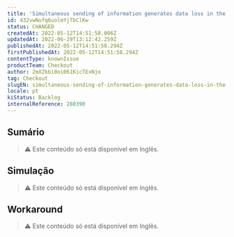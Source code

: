 ```yaml
---
title: 'Simultaneous sending of information generates data loss in the API'
id: 432vwNufq6uolmYjTbClKw
status: CHANGED
createdAt: 2022-05-12T14:51:58.006Z
updatedAt: 2022-06-29T13:12:42.259Z
publishedAt: 2022-05-12T14:51:58.294Z
firstPublishedAt: 2022-05-12T14:51:58.294Z
contentType: knownIssue
productTeam: Checkout
author: 2mXZkbi0oi061KicTExNjo
tag: Checkout
slugEN: simultaneous-sending-of-information-generates-data-loss-in-the-api
locale: pt
kiStatus: Backlog
internalReference: 280390
---
```


## Sumário

>⚠️ Este conteúdo só está disponível em Inglês.

## Simulação

>⚠️ Este conteúdo só está disponível em Inglês.

## Workaround

>⚠️ Este conteúdo só está disponível em Inglês.


